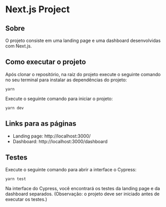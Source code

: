 # Next.js Project

## Sobre

O projeto consiste em uma landing page e uma dashboard desenvolvidas com Next.js.

## Como executar o projeto

Após clonar o repositório, na raíz do projeto execute o seguinte comando no seu terminal para instalar as dependências do projeto:

```
yarn
```

Execute o seguinte comando para iniciar o projeto:

```
yarn dev
```

## Links para as páginas

- Landing page: http://localhost:3000/
- Dashboard: http://localhost:3000/dashboard

## Testes

Execute o seguinte comando para abrir a interface o Cypress:

```
yarn test
```

Na interface do Cypress, você encontrará os testes da landing page e da dashboard separados.
(Observação: o projeto deve ser iniciado antes de executar os testes.)
